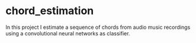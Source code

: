 # chord_estimation
In this project I estimate a sequence of chords from audio music recordings using a convolutional neural networks as classifier.
